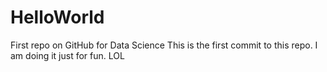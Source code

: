 # HelloWorld
First repo on GitHub for Data Science
This is the first commit to this repo. I am doing it just for fun. LOL
